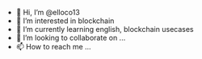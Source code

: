 - 👋 Hi, I’m @elloco13
- 👀 I’m interested in blockchain  
- 🌱 I’m currently learning english, blockchain usecases
- 💞️ I’m looking to collaborate on ...
- 📫 How to reach me ...

<!---
elloco13/elloco13 is a ✨ special ✨ repository because its `README.md` (this file) appears on your GitHub profile.
You can click the Preview link to take a look at your changes.
--->

